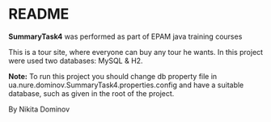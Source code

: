 # README #

**SummaryTask4** was performed as part of EPAM java training courses

This is a tour site, where everyone can buy any tour he wants. In this project were used two databases: MySQL & H2.

**Note:** To run this project you should change db property file in ua.nure.dominov.SummaryTask4.properties.config
and have a suitable database, such as given in the root of the project.

By Nikita Dominov